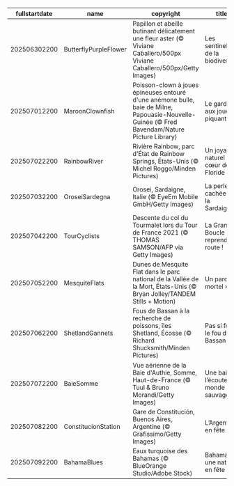 |fullstartdate|name|copyright|title|image|
|--|--|--|--|--|
202506302200|ButterflyPurpleFlower|Papillon et abeille butinant délicatement une fleur aster (© Viviane Caballero/500px Viviane Caballero/500px/Getty Images)|Les sentinelles de la biodiversité|![](/fr-FR/2025/07/202506302200ButterflyPurpleFlower.jpg)|
202507012200|MaroonClownfish|Poisson-clown à joues épineuses entouré d'une anémone bulle, baie de Milne, Papouasie-Nouvelle-Guinée (© Fred Bavendam/Nature Picture Library)|Le gardien aux joues piquantes|![](/fr-FR/2025/07/202507012200MaroonClownfish.jpg)|
202507022200|RainbowRiver|Rivière Rainbow, parc d'État de Rainbow Springs, États-Unis (© Michel Roggo/Minden Pictures)|Un joyau naturel au cœur de la Floride|![](/fr-FR/2025/07/202507022200RainbowRiver.jpg)|
202507032200|OroseiSardegna|Orosei, Sardaigne, Italie (© EyeEm Mobile GmbH/Getty Images)|La perle cachée de la Sardaigne|![](/fr-FR/2025/07/202507032200OroseiSardegna.jpg)|
202507042200|TourCyclists|Descente du col du Tourmalet lors du Tour de France 2021 (© THOMAS SAMSON/AFP via Getty Images)|La Grande Boucle reprend la route !|![](/fr-FR/2025/07/202507042200TourCyclists.jpg)|
202507052200|MesquiteFlats|Dunes de Mesquite Flat dans le parc national de la Vallée de la Mort, États-Unis (© Bryan Jolley/TANDEM Stills + Motion)|Un parc « mortel » !|![](/fr-FR/2025/07/202507052200MesquiteFlats.jpg)|
202507062200|ShetlandGannets|Fous de Bassan à la recherche de poissons, îles Shetland, Écosse (© Richard Shucksmith/Minden Pictures)|Pas si fou, le fou de Bassan !|![](/fr-FR/2025/07/202507062200ShetlandGannets.jpg)|
202507072200|BaieSomme|Vue aérienne de la Baie d'Authie, Somme, Haut-de-France (© Tuul & Bruno Morandi/Getty Images)|Une baie à l’écoute du monde sauvage|![](/fr-FR/2025/07/202507072200BaieSomme.jpg)|
202507082200|ConstitucionStation|Gare de Constitución, Buenos Aires, Argentine (© Grafissimo/Getty Images)|L’Argentine en fête|![](/fr-FR/2025/07/202507082200ConstitucionStation.jpg)|
202507092200|BahamaBlues|Eaux turquoise des Bahamas (© BlueOrange Studio/Adobe Stock)|Bahamas, une nation en fête|![](/fr-FR/2025/07/202507092200BahamaBlues.jpg)|
